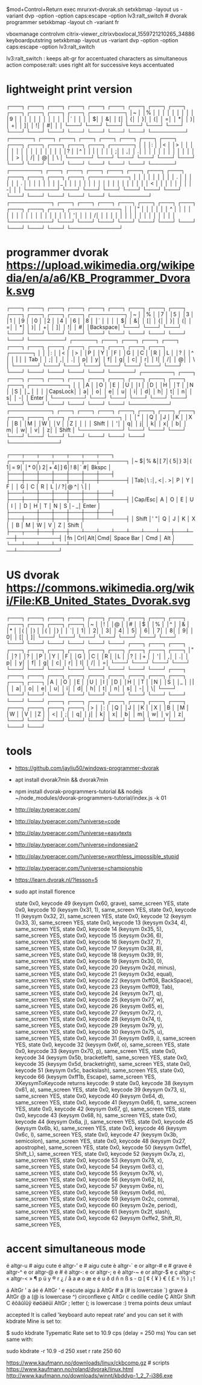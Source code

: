 $mod+Control+Return exec mrurxvt-dvorak.sh
setxkbmap -layout us -variant dvp -option -option caps:escape -option lv3:ralt_switch # dvorak programmer
setxkbmap -layout ch -variant fr

vboxmanage controlvm citrix-viewer_citrixvboxlocal_1559721210265_34886 keyboardputstring setxkbmap -layout us -variant dvp -option -option caps:escape -option lv3:ralt_switch

lv3:ralt_switch : keeps alt-gr for accentuated characters as simultaneous action
compose:ralt: uses right alt for successive keys accentuated


# lightweight print version
┌───┐ ┌───┐ ┌───┐ ┌───┐ ┌───┐ ┌───┐ ┌───┐ ┌───┐ ┌───┐ ┌───┐ ┌───┐ ┌───┐ ┌───┐ ┌─────────┐
│~  │ │%  │ │   │ │   │ │   │ │   │ │9  │ │   │ │   │ │   │ │   │ │   │ │`  │ │         │
│  $│ │  &│ │  [│ │  {│ │  }│ │  (│ │  =│ │  *│ │  )│ │  +│ │  ]│ │  !│ │  #│ │         │
└───┘ └───┘ └───┘ └───┘ └───┘ └───┘ └───┘ └───┘ └───┘ └───┘ └───┘ └───┘ └───┘ └─────────┘
┌──────┐ ┌───┐ ┌───┐ ┌───┐ ┌───┐ ┌───┐ ┌───┐ ┌───┐ ┌───┐ ┌───┐ ┌───┐ ┌───┐ ┌───┐ ┌──────┐
│      │ │:  │ │<  │ │>  │ │   │ │   │ │   │ │   │ │   │ │   │ │   │ │?  │ │^  │ │ |    │
│      │ │  ;│ │  ,│ │  .│ │   │ │   │ │   │ │   │ │   │ │   │ │ > │ │  /│ │  @│ │    \ │
└──────┘ └───┘ └───┘ └───┘ └───┘ └───┘ └───┘ └───┘ └───┘ └───┘ └───┘ └───┘ └───┘ └──────┘
┌────────┐ ┌───┐ ┌───┐ ┌───┐ ┌───┐ ┌───┐ ┌───┐ ┌───┐ ┌───┐ ┌───┐ ┌───┐ ┌───┐ ┌──────────┐
│        │ │   │ │   │ │   │ │ . │ │   │ │   │ │ . │ │   │ │   │ │   │ │_  │ │          │
│        │ │   │ │   │ │   │ │   │ │   │ │   │ │ < │ │   │ │   │ │   │ │  -│ │          │
└────────┘ └───┘ └───┘ └───┘ └───┘ └───┘ └───┘ └───┘ └───┘ └───┘ └───┘ └───┘ └──────────┘
┌───────────┐ ┌───┐ ┌───┐ ┌───┐ ┌───┐ ┌───┐ ┌───┐ ┌───┐ ┌───┐ ┌───┐ ┌───┐ ┌─────────────┐
│           │ │"  │ │   │ │   │ │ ^ │ │   │ │   │ │   │ │   │ │   │ │   │ │             │
│           │ │  '│ │   │ │ \/│ │   │ │   │ │   │ │   │ │   │ │   │ │   │ │             │
└───────────┘ └───┘ └───┘ └───┘ └───┘ └───┘ └───┘ └───┘ └───┘ └───┘ └───┘ └─────────────┘

# programmer dvorak https://upload.wikimedia.org/wikipedia/en/a/a6/KB_Programmer_Dvorak.svg
┌───┐ ┌───┐ ┌───┐ ┌───┐ ┌───┐ ┌───┐ ┌───┐ ┌───┐ ┌───┐ ┌───┐ ┌───┐ ┌───┐ ┌───┐ ┌─────────┐
│~  │ │%  │ │7  │ │5  │ │3  │ │1  │ │9  │ │0  │ │2  │ │4  │ │6  │ │8  │ │`  │ │         │
│  $│ │  &│ │  [│ │  {│ │  }│ │  (│ │  =│ │  *│ │  )│ │  +│ │  ]│ │  !│ │  #│ │Backspace│
└───┘ └───┘ └───┘ └───┘ └───┘ └───┘ └───┘ └───┘ └───┘ └───┘ └───┘ └───┘ └───┘ └─────────┘
┌──────┐ ┌───┐ ┌───┐ ┌───┐ ┌───┐ ┌───┐ ┌───┐ ┌───┐ ┌───┐ ┌───┐ ┌───┐ ┌───┐ ┌───┐ ┌──────┐
│      │ │:  │ │<  │ │>  │ │P  │ │Y  │ │F  │ │G  │ │C  │ │R  │ │L  │ │?  │ │^  │ │ |    │
│  Tab │ │  ;│ │  ,│ │  .│ │  p│ │  y│ │  f│ │  g│ │  c│ │  r│ │  l│ │  /│ │  @│ │    \ │
└──────┘ └───┘ └───┘ └───┘ └───┘ └───┘ └───┘ └───┘ └───┘ └───┘ └───┘ └───┘ └───┘ └──────┘
┌────────┐ ┌───┐ ┌───┐ ┌───┐ ┌───┐ ┌───┐ ┌───┐ ┌───┐ ┌───┐ ┌───┐ ┌───┐ ┌───┐ ┌──────────┐
│        │ │A  │ │O  │ │E  │ │U  │ │I  │ │D  │ │H  │ │T  │ │N  │ │S  │ │_  │ │          │
│CapsLock│ │  a│ │  o│ │  e│ │  u│ │  i│ │  d│ │  h│ │  t│ │  n│ │  s│ │  -│ │  Enter   │
└────────┘ └───┘ └───┘ └───┘ └───┘ └───┘ └───┘ └───┘ └───┘ └───┘ └───┘ └───┘ └──────────┘
┌───────────┐ ┌───┐ ┌───┐ ┌───┐ ┌───┐ ┌───┐ ┌───┐ ┌───┐ ┌───┐ ┌───┐ ┌───┐ ┌─────────────┐
│           │ │"  │ │Q  │ │J  │ │K  │ │X  │ │B  │ │M  │ │W  │ │V  │ │Z  │ │             │
│   Shift   │ │  '│ │  q│ │  j│ │  k│ │  x│ │  b│ │  m│ │  w│ │  v│ │  z│ │    Shift    │
└───────────┘ └───┘ └───┘ └───┘ └───┘ └───┘ └───┘ └───┘ └───┘ └───┘ └───┘ └─────────────┘

┌───┬───┬───┬───┬───┬───┬───┐   ┌───┬───┬───┬───┬───┬───┬───────┐
│~ $│% &│[ 7│{ 5│} 3│( 1│= 9│   │* 0│) 2│+ 4│] 6│! 8│` #│ Bkspc │
├───┼───┼───┼───┼───┼───┼───┤   ├───┼───┼───┼───┼───┼───┼───────┤
│Tab│\ :│, <│. >│ P │ Y │ F │   │ G │ C │ R │ L │/ ?│@ ^│  \ |  │
├───┴───┼───┼───┼───┼───┼───┤   ├───┼───┼───┼───┼───┼───┼───────┤
│Cap/Esc│ A │ O │ E │ U │ I │   │ D │ H │ T │ N │ S │- _│ Enter │
├───────┼───┼───┼───┼───┼───┤   ├───┼───┼───┼───┼───┼───┴───────┤
│ Shift │' "│ Q │ J │ K │ X │   │ B │ M │ W │ V │ Z │   Shift   │
├───┬───┼───┼───┼───┴───┴───┴───┴───┴───┴───┼───┴───┼───────────┤
│fn │Crl│Alt│Cmd│         Space Bar         │  Cmd  │    Alt    │
└───┴───┴───┴───┴───────────────────────────┴───────┴───────────┘

# US dvorak https://commons.wikimedia.org/wiki/File:KB_United_States_Dvorak.svg
┌───┐ ┌───┐ ┌───┐ ┌───┐ ┌───┐ ┌───┐ ┌───┐ ┌───┐ ┌───┐ ┌───┐ ┌───┐ ┌───┐ ┌───┐
│~  │ │!  │ │@  │ │#  │ │$  │ │%  │ │^  │ │&  │ │*  │ │(  │ │)  │ │{  │ │}  │
│  `│ │  1│ │  2│ │  3│ │  4│ │  5│ │  6│ │  7│ │  8│ │  9│ │  0│ │  [│ │  ]│
└───┘ └───┘ └───┘ └───┘ └───┘ └───┘ └───┘ └───┘ └───┘ └───┘ └───┘ └───┘ └───┘
   ┌───┐ ┌───┐ ┌───┐ ┌───┐ ┌───┐ ┌───┐ ┌───┐ ┌───┐ ┌───┐ ┌───┐ ┌───┐ ┌───┐
   │"  │ │?  │ │?  │ │P  │ │Y  │ │F  │ │G  │ │C  │ │R  │ │L  │ │?  │ │+  │
   │  '│ │  ,│ │  .│ │  p│ │  y│ │  f│ │  g│ │  c│ │  r│ │  l│ │  /│ │  =│
   └───┘ └───┘ └───┘ └───┘ └───┘ └───┘ └───┘ └───┘ └───┘ └───┘ └───┘ └───┘
     ┌───┐ ┌───┐ ┌───┐ ┌───┐ ┌───┐ ┌───┐ ┌───┐ ┌───┐ ┌───┐ ┌───┐ ┌───┐ ┌───┐
     │A  │ │O  │ │E  │ │U  │ │I  │ │D  │ │H  │ │T  │ │N  │ │S  │ │_  │ │|  │
     │  a│ │  o│ │  e│ │  u│ │  i│ │  d│ │  h│ │  t│ │  n│ │  s│ │  -│ │  \│
     └───┘ └───┘ └───┘ └───┘ └───┘ └───┘ └───┘ └───┘ └───┘ └───┘ └───┘ └───┘
  ┌───┐ ┌───┐ ┌───┐ ┌───┐ ┌───┐ ┌───┐ ┌───┐ ┌───┐ ┌───┐ ┌───┐ ┌───┐
  │>  │ │:  │ │Q  │ │J  │ │K  │ │X  │ │B  │ │M  │ │W  │ │V  │ │Z  │
  │  <│ │  ;│ │  q│ │  j│ │  k│ │  x│ │  b│ │  m│ │  w│ │  v│ │  z│
  └───┘ └───┘ └───┘ └───┘ └───┘ └───┘ └───┘ └───┘ └───┘ └───┘ └───┘

# tools
* https://github.com/jayliu50/windows-programmer-dvorak
* apt install dvorak7min && dvorak7min
* npm install dvorak-programmers-tutorial && nodejs ~/node_modules/dvorak-programmers-tutorial/index.js -k 01
* http://play.typeracer.com/
 * http://play.typeracer.com/?universe=code
 * http://play.typeracer.com/?universe=easytexts
 * http://play.typeracer.com/?universe=indonesian2
 * http://play.typeracer.com/?universe=worthless_impossible_stupid
 * http://play.typeracer.com/?universe=championship
* https://learn.dvorak.nl/?lesson=5
* sudo apt install florence

    state 0x0, keycode 49 (keysym 0x60, grave), same_screen YES,
    state 0x0, keycode 10 (keysym 0x31, 1), same_screen YES,
    state 0x0, keycode 11 (keysym 0x32, 2), same_screen YES,
    state 0x0, keycode 12 (keysym 0x33, 3), same_screen YES,
    state 0x0, keycode 13 (keysym 0x34, 4), same_screen YES,
    state 0x0, keycode 14 (keysym 0x35, 5), same_screen YES,
    state 0x0, keycode 15 (keysym 0x36, 6), same_screen YES,
    state 0x0, keycode 16 (keysym 0x37, 7), same_screen YES,
    state 0x0, keycode 17 (keysym 0x38, 8), same_screen YES,
    state 0x0, keycode 18 (keysym 0x39, 9), same_screen YES,
    state 0x0, keycode 19 (keysym 0x30, 0), same_screen YES,
    state 0x0, keycode 20 (keysym 0x2d, minus), same_screen YES,
    state 0x0, keycode 21 (keysym 0x3d, equal), same_screen YES,
    state 0x0, keycode 22 (keysym 0xff08, BackSpace), same_screen YES,
    state 0x0, keycode 23 (keysym 0xff09, Tab), same_screen YES,
    state 0x0, keycode 24 (keysym 0x71, q), same_screen YES,
    state 0x0, keycode 25 (keysym 0x77, w), same_screen YES,
    state 0x0, keycode 26 (keysym 0x65, e), same_screen YES,
    state 0x0, keycode 27 (keysym 0x72, r), same_screen YES,
    state 0x0, keycode 28 (keysym 0x74, t), same_screen YES,
    state 0x0, keycode 29 (keysym 0x79, y), same_screen YES,
    state 0x0, keycode 30 (keysym 0x75, u), same_screen YES,
    state 0x0, keycode 31 (keysym 0x69, i), same_screen YES,
    state 0x0, keycode 32 (keysym 0x6f, o), same_screen YES,
    state 0x0, keycode 33 (keysym 0x70, p), same_screen YES,
    state 0x0, keycode 34 (keysym 0x5b, bracketleft), same_screen YES,
    state 0x0, keycode 35 (keysym 0x5d, bracketright), same_screen YES,
    state 0x0, keycode 51 (keysym 0x5c, backslash), same_screen YES,
    state 0x0, keycode 66 (keysym 0xff1b, Escape), same_screen YES,
    XKeysymToKeycode returns keycode: 9
    state 0x0, keycode 38 (keysym 0x61, a), same_screen YES,
    state 0x0, keycode 39 (keysym 0x73, s), same_screen YES,
    state 0x0, keycode 40 (keysym 0x64, d), same_screen YES,
    state 0x0, keycode 41 (keysym 0x66, f), same_screen YES,
    state 0x0, keycode 42 (keysym 0x67, g), same_screen YES,
    state 0x0, keycode 43 (keysym 0x68, h), same_screen YES,
    state 0x0, keycode 44 (keysym 0x6a, j), same_screen YES,
    state 0x0, keycode 45 (keysym 0x6b, k), same_screen YES,
    state 0x0, keycode 46 (keysym 0x6c, l), same_screen YES,
    state 0x0, keycode 47 (keysym 0x3b, semicolon), same_screen YES,
    state 0x0, keycode 48 (keysym 0x27, apostrophe), same_screen YES,
    state 0x0, keycode 50 (keysym 0xffe1, Shift_L), same_screen YES,
    state 0x0, keycode 52 (keysym 0x7a, z), same_screen YES,
    state 0x0, keycode 53 (keysym 0x78, x), same_screen YES,
    state 0x0, keycode 54 (keysym 0x63, c), same_screen YES,
    state 0x0, keycode 55 (keysym 0x76, v), same_screen YES,
    state 0x0, keycode 56 (keysym 0x62, b), same_screen YES,
    state 0x0, keycode 57 (keysym 0x6e, n), same_screen YES,
    state 0x0, keycode 58 (keysym 0x6d, m), same_screen YES,
    state 0x0, keycode 59 (keysym 0x2c, comma), same_screen YES,
    state 0x0, keycode 60 (keysym 0x2e, period), same_screen YES,
    state 0x0, keycode 61 (keysym 0x2f, slash), same_screen YES,
    state 0x0, keycode 62 (keysym 0xffe2, Shift_R), same_screen YES,


# accent simultaneous mode
é altgr-u                            # aigu cute
é altgr-' e                          # aigu cute
è altgr-` e  or altgr-# e            # grave
ê altgr-^ e  or altgr-@ e            # 
ë altgr-: e  or altgr-; e
ẽ altgr-~ e  or altgr-$ e
ç altgr-c
« altgr-<
»
¶ p
ü y
® r
¿ /
å a
ø o
æ e
é u
ð d
ñ n
ß s
­-
¤ [
¢ {
¥ }
€ (
£ =
½ )
¡ !

á AltGr ' a áé
é AltGr ' e eacute aigu
à AltGr # a (# is lowercase `) grave
â AltGr @ a (@ is lowercase ^) circonflexe
ç AltGr c cedille cedile
Ç AltGr Shift C
êôâûîûŷ
ëøöäëüï AltGr ; letter (; is lowercase :) trema points deux umlaut


accepted
It is called 'keyboard auto repeat rate' and you can set it with kbdrate Mine is set to:

$ sudo kbdrate
Typematic Rate set to 10.9 cps (delay = 250 ms)
	You can set same with:

sudo kbdrate -r 10.9 -d 250
xset r rate 250 60


https://www.kaufmann.no/downloads/linux/ckbcomp.gz # scripts
https://www.kaufmann.no/roland/dvorak/linux.html
http://www.kaufmann.no/downloads/winnt/kbddvp-1_2_7-i386.exe
